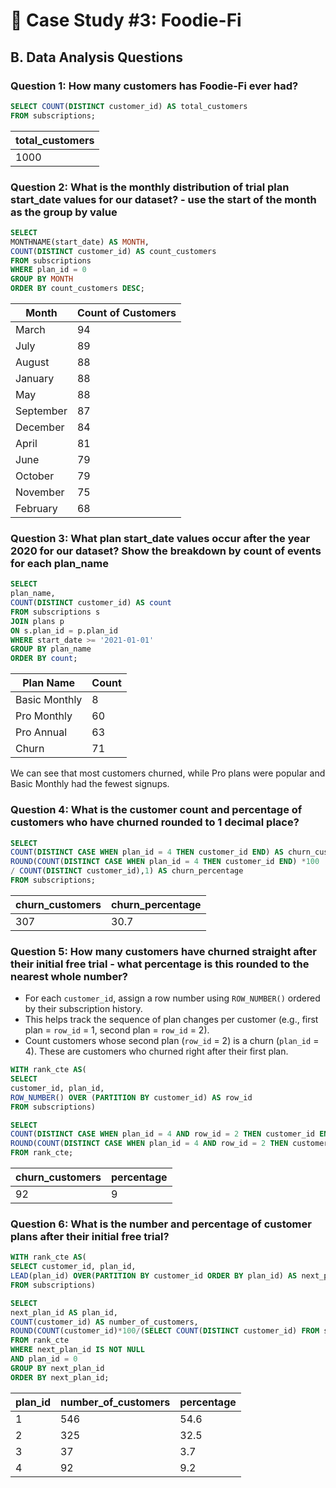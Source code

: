 # 🥑 Case Study #3: Foodie-Fi

## B. Data Analysis Questions

### Question 1: How many customers has Foodie-Fi ever had?
```sql
SELECT COUNT(DISTINCT customer_id) AS total_customers 
FROM subscriptions;
```

|total_customers|
|---------------|
|1000           |

### Question 2:  What is the monthly distribution of trial plan start_date values for our dataset? - use the start of the month as the group by value
```sql
SELECT
MONTHNAME(start_date) AS MONTH,
COUNT(DISTINCT customer_id) AS count_customers
FROM subscriptions 
WHERE plan_id = 0
GROUP BY MONTH
ORDER BY count_customers DESC;
```

| Month     | Count of Customers |
|-----------|--------------------|
| March     | 94                 |
| July      | 89                 |
| August    | 88                 |
| January   | 88                 |
| May       | 88                 |
| September | 87                 |
| December  | 84                 |
| April     | 81                 |
| June      | 79                 |
| October   | 79                 |
| November  | 75                 |
| February  | 68                 |

### Question 3: What plan start_date values occur after the year 2020 for our dataset? Show the breakdown by count of events for each plan_name
```sql
SELECT 
plan_name, 
COUNT(DISTINCT customer_id) AS count
FROM subscriptions s
JOIN plans p
ON s.plan_id = p.plan_id
WHERE start_date >= '2021-01-01'
GROUP BY plan_name
ORDER BY count;
```

| Plan Name      | Count |
|----------------|-------|
| Basic Monthly  | 8     |
| Pro Monthly    | 60    |
| Pro Annual     | 63    |
| Churn          | 71    |

We can see that most customers churned, while Pro plans were popular and Basic Monthly had the fewest signups.

### Question 4:  What is the customer count and percentage of customers who have churned rounded to 1 decimal place?
```sql
SELECT
COUNT(DISTINCT CASE WHEN plan_id = 4 THEN customer_id END) AS churn_customers,
ROUND(COUNT(DISTINCT CASE WHEN plan_id = 4 THEN customer_id END) *100
/ COUNT(DISTINCT customer_id),1) AS churn_percentage
FROM subscriptions;
```
|churn_customers| churn_percentage|
|---------------|-----------------|
|307            |30.7             |

### Question 5: How many customers have churned straight after their initial free trial - what percentage is this rounded to the nearest whole number?
- For each `customer_id`, assign a row number using `ROW_NUMBER()` ordered by their subscription history.
- This helps track the sequence of plan changes per customer (e.g., first plan = `row_id` = 1, second plan = `row_id` = 2).
- Count customers whose second plan (`row_id` = 2) is a churn (`plan_id` = 4). These are customers who churned right after their first plan.
```sql
WITH rank_cte AS(
SELECT 
customer_id, plan_id, 
ROW_NUMBER() OVER (PARTITION BY customer_id) AS row_id
FROM subscriptions)

SELECT
COUNT(DISTINCT CASE WHEN plan_id = 4 AND row_id = 2 THEN customer_id END) AS churn_customers,
ROUND(COUNT(DISTINCT CASE WHEN plan_id = 4 AND row_id = 2 THEN customer_id END)*100 / COUNT(DISTINCT customer_id), 0) AS percentage
FROM rank_cte;
```
|churn_customers| percentage|
|---------------|-----------|
|92             | 9         |

### Question 6: What is the number and percentage of customer plans after their initial free trial?

```sql
WITH rank_cte AS(
SELECT customer_id, plan_id, 
LEAD(plan_id) OVER(PARTITION BY customer_id ORDER BY plan_id) AS next_plan_id
FROM subscriptions)

SELECT
next_plan_id AS plan_id,
COUNT(customer_id) AS number_of_customers,
ROUND(COUNT(customer_id)*100/(SELECT COUNT(DISTINCT customer_id) FROM subscriptions),1) AS percentage
FROM rank_cte
WHERE next_plan_id IS NOT NULL
AND plan_id = 0
GROUP BY next_plan_id
ORDER BY next_plan_id;
```

| plan_id | number_of_customers | percentage |
|---------|---------------------|------------|
| 1       | 546                 | 54.6       |
| 2       | 325                 | 32.5       |
| 3       | 37                  | 3.7        |
| 4       | 92                  | 9.2        |
